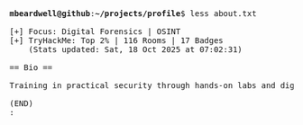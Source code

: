 <pre>

<strong>mbeardwell@github</strong>:<strong>~/projects/profile</strong>$ less about.txt

[+] Focus: Digital Forensics | OSINT
[+] TryHackMe: Top 2% | 116 Rooms | 17 Badges
    (Stats updated: Sat, 18 Oct 2025 at 07:02:31)

== Bio ==

Training in practical security through hands-on labs and digital investigations.

(END)
:
</pre>
